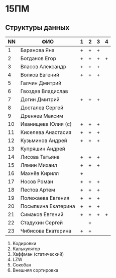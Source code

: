 # 15ПМ
## Структуры данных

| NN  | ФИО                   | 1   | 2   | 3   | 4   |
| --- | --------------------- | --- | --- | --- | --- |
| 1   | Баранова Яна          | +   | +   | +   |     |
| 2   | Богданов Егор         | +   | +   | +   | +   |
| 3   | Власов Александр      | +   | +   | +   |     |
| 4   | Волков Евгений        | +   | +   | +   |     |
| 5   | Галчин Дмитрий        |     |     |     |     |
| 6   | Гвоздев Владислав     |     |     |     |     |
| 7   | Догин Дмитрий         | +   | +   | +   |     |
| 8   | Досталев Сергей       |     |     |     |     |
| 9   | Дреняев Максим        |     |     |     |     |
| 10  | Иванищева Юлия (с)    | +   | +   | +   |     |
| 11  | Киселева Анастасия    | +   | +   | +   |     |
| 12  | Кузьминов Андрей      | +   | +   | +   |     |
| 13  | Купряшин Андрей       |     |     |     |     |
| 14  | Лисова Татьяна        | +   | +   | +   |     |
| 15  | Лямин Михаил          | +   | +   | +   |     |
| 16  | Махнёв Кирилл         | +   |     |     |     |
| 17  | Носов Роман           | +   | +   | +   |     |
| 18  | Пестов Артем          | +   | +   | +   |     |
| 19  | Полежаева Евгения     | +   | +   | +   |     |
| 20  | Посыпкина Екатерина   | +   | +   | +   |     |
| 21  | Симаков Евгений       | +   | +   | +   | +   |
| 22  | Стадухин Сергей       |     | +   |     |     |
| 23  | Чибисова Екатерина    | +   | +   |     |     |

1. Кодировки
2. Калькулятор
3. Хаффман (статический)
4. LZW
5. Сокобан
6. Внешняя сортировка

